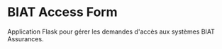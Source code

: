 # BIAT Access Form
Application Flask pour gérer les demandes d'accès aux systèmes BIAT Assurances.

